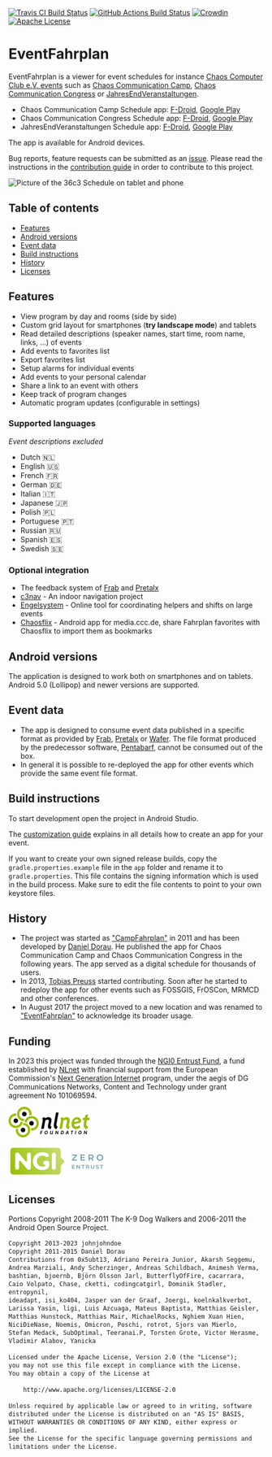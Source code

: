 [![Travis CI Build Status](https://app.travis-ci.com/EventFahrplan/EventFahrplan.svg?branch=master)](https://app.travis-ci.com/EventFahrplan/EventFahrplan) [![GitHub Actions Build Status](https://github.com/EventFahrplan/EventFahrplan/actions/workflows/build.yaml/badge.svg)](https://github.com/EventFahrplan/EventFahrplan/actions/workflows/build.yaml) [![Crowdin](https://badges.crowdin.net/eventfahrplan/localized.svg)](https://crowdin.com/project/eventfahrplan) [![Apache License](http://img.shields.io/badge/license-Apache%20License%202.0-lightgrey.svg)](http://choosealicense.com/licenses/apache-2.0/)

# EventFahrplan

EventFahrplan is a viewer for event schedules for instance
[Chaos Computer Club e.V. events][ccc-events] such as [Chaos Communication Camp][camp-website],
[Chaos Communication Congress][congress-website] or [JahresEndVeranstaltungen][jev-website].

- Chaos Communication Camp Schedule app: [F-Droid][camp-app-fdroid], [Google Play][camp-app-google-play]
- Chaos Communication Congress Schedule app: [F-Droid][congress-app-fdroid], [Google Play][congress-app-google-play]
- JahresEndVeranstaltungen Schedule app: [F-Droid][jev-app-fdroid], [Google Play][jev-app-google-play]

The app is available for Android devices.

Bug reports, feature requests can be submitted as an [issue][issues-github].
Please read the instructions in the [contribution guide](CONTRIBUTING.md) in order to contribute to this project.

![Picture of the 36c3 Schedule on tablet and phone](gfx/EventFahrplan-36c3-Events-Tablet-Phone.png)

## Table of contents

- [Features](#features)
- [Android versions](#android-versions)
- [Event data](#event-data)
- [Build instructions](#build-instructions)
- [History](#history)
- [Licenses](#licenses)

## Features

* View program by day and rooms (side by side)
* Custom grid layout for smartphones (**try landscape mode**) and tablets
* Read detailed descriptions (speaker names, start time, room name, links, ...) of events
* Add events to favorites list
* Export favorites list
* Setup alarms for individual events
* Add events to your personal calendar
* Share a link to an event with others
* Keep track of program changes
* Automatic program updates (configurable in settings)


### Supported languages
*Event descriptions excluded*
- Dutch 🇳🇱
- English 🇺🇸
- French 🇫🇷
- German 🇩🇪
- Italian 🇮🇹
- Japanese 🇯🇵
- Polish 🇵🇱
- Portuguese 🇵🇹
- Russian 🇷🇺
- Spanish 🇪🇸
- Swedish 🇸🇪

### Optional integration

* The feedback system of [Frab][frab-website] and [Pretalx][pretalx-website]
* [c3nav][c3nav-github] - An indoor navigation project
* [Engelsystem][engelsystem-website] - Online tool for coordinating helpers and shifts on large events
* [Chaosflix][chaosflix-github] - Android app for media.ccc.de, share Fahrplan favorites with Chaosflix to import them as bookmarks


## Android versions

The application is designed to work both on smartphones and on tablets.
Android 5.0 (Lollipop) and newer versions are supported.


## Event data

* The app is designed to consume event data published in a specific format
as provided by [Frab][frab-website], [Pretalx][pretalx-website] or [Wafer][wafer-website].
The file format produced by the predecessor software, [Pentabarf][pentabarf-github],
cannot be consumed out of the box.
* In general it is possible to re-deployed the app for other events which
provide the same event file format.

## Build instructions

To start development open the project in Android Studio.

The [customization guide][customization-guide] explains in all details how to create an app for your event.

If you want to create your own signed release builds, copy the `gradle.properties.example` file in the `app` folder
and rename it to `gradle.properties`. This file contains the signing information which is used in the build process.
Make sure to edit the file contents to point to your own keystore files.

## History

* The project was started as ["CampFahrplan"][campfahrplan-github] in 2011 and has been developed
by [Daniel Dorau][tuxmobil-github]. He published the app for Chaos Communication Camp
and Chaos Communication Congress in the following years. The app served as a digital
schedule for thousands of users.
* In 2013, [Tobias Preuss][johnjohndoe-github] started contributing. Soon after he
started to redeploy the app for other events such as FOSSGIS, FrOSCon, MRMCD and
other conferences.
* In August 2017 the project moved to a new location and was renamed to
["EventFahrplan"][eventfahrplan-github] to acknowledge its broader usage.

## Funding

In 2023 this project was funded through the [NGI0 Entrust Fund](https://nlnet.nl/entrust), a fund
established by [NLnet](https://nlnet.nl) with financial support from the European Commission's
[Next Generation Internet](https://ngi.eu) program, under the aegis of DG Communications Networks,
Content and Technology under grant agreement No 101069594.

![Logo NLnet: abstract logo of four people seen from above](gfx/nlnet-banner-160x60.png)

![Logo NGI Zero: letterlogo shaped like a tag](gfx/ngi0entrust-banner-191x60.png)

## Licenses

Portions Copyright 2008-2011 The K-9 Dog Walkers and 2006-2011 the Android Open Source Project.


```
Copyright 2013-2023 johnjohndoe
Copyright 2011-2015 Daniel Dorau
Contributions from 0x5ubt13, Adriano Pereira Junior, Akarsh Seggemu,
Andrea Marziali, Andy Scherzinger, Andreas Schildbach, Animesh Verma,
bashtian, bjoernb, Björn Olsson Jarl, ButterflyOfFire, cacarrara,
Caio Volpato, Chase, cketti, codingcatgirl, Dominik Stadler, entropynil,
ideadapt, isi_ko404, Jasper van der Graaf, Joergi, koelnkalkverbot,
Larissa Yasin, ligi, Luis Azcuaga, Mateus Baptista, Matthias Geisler,
Matthias Hunstock, Matthias Mair, MichaelRocks, Nghiem Xuan Hien,
NiciDieNase, Noemis, Omicron, Poschi, rotrot, Sjors van Mierlo,
Stefan Medack, SubOptimal, Teeranai.P, Torsten Grote, Victor Herasme,
Vladimir Alabov, Yanicka

Licensed under the Apache License, Version 2.0 (the "License");
you may not use this file except in compliance with the License.
You may obtain a copy of the License at

    http://www.apache.org/licenses/LICENSE-2.0

Unless required by applicable law or agreed to in writing, software
distributed under the License is distributed on an "AS IS" BASIS,
WITHOUT WARRANTIES OR CONDITIONS OF ANY KIND, either express or implied.
See the License for the specific language governing permissions and
limitations under the License.
```

[c3nav-github]: https://github.com/c3nav
[campfahrplan-github]: https://github.com/tuxmobil/CampFahrplan
[camp-app-fdroid]: https://fdroid.gitlab.io/ccc/
[camp-app-google-play]: https://play.google.com/store/apps/details?id=info.metadude.android.cccamp.schedule
[camp-website]: https://events.ccc.de/camp/
[ccc-events]: http://events.ccc.de
[chaosflix-github]: https://github.com/NiciDieNase/chaosflix
[congress-app-fdroid]: https://f-droid.org/packages/info.metadude.android.congress.schedule
[congress-app-google-play]: https://play.google.com/store/apps/details?id=info.metadude.android.congress.schedule
[congress-website]: https://events.ccc.de/congress/
[customization-guide]: docs/CUSTOMIZING.md
[engelsystem-website]: https://engelsystem.de
[eventfahrplan-github]: https://github.com/EventFahrplan/EventFahrplan
[frab-website]: https://frab.github.io/frab/
[issues-github]: https://github.com/EventFahrplan/EventFahrplan/issues
[johnjohndoe-github]: https://github.com/johnjohndoe
[pentabarf-github]: https://github.com/nevs/pentabarf
[pretalx-website]: https://pretalx.com
[jev-app-fdroid]: https://f-droid.org/packages/info.metadude.android.rc3.schedule
[jev-app-google-play]: https://play.google.com/store/apps/details?id=info.metadude.android.rc3.schedule
[jev-website]: https://events.ccc.de/2022/11/28/dezentral-2022/
[tuxmobil-github]: https://github.com/tuxmobil
[wafer-website]: https://wafer.readthedocs.io
